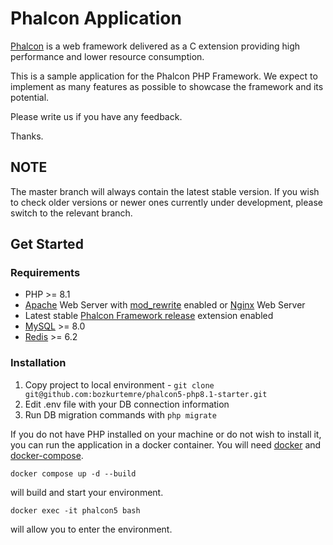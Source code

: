# Phalcon Application

[Phalcon][1] is a web framework delivered as a C extension providing high
performance and lower resource consumption.

This is a sample application for the Phalcon PHP Framework. We expect to
implement as many features as possible to showcase the framework and its
potential.

Please write us if you have any feedback.

Thanks.

## NOTE

The master branch will always contain the latest stable version. If you wish
to check older versions or newer ones currently under development, please
switch to the relevant branch.

## Get Started

### Requirements

* PHP >= 8.1
* [Apache][2] Web Server with [mod_rewrite][3] enabled or [Nginx][4] Web Server
* Latest stable [Phalcon Framework release][5] extension enabled
* [MySQL][6] >= 8.0
* [Redis][11] >= 6.2

### Installation

1. Copy project to local environment - `git clone git@github.com:bozkurtemre/phalcon5-php8.1-starter.git`
2. Edit .env file with your DB connection information
3. Run DB migration commands with `php migrate`

If you do not have PHP installed on your machine or do not wish to install it, you 
can run the application in a docker container. You will need [docker][9] and [docker-compose][10].

```shell
docker compose up -d --build 
```

will build and start your environment.

```shell
docker exec -it phalcon5 bash
```

will allow you to enter the environment.

[1]: https://phalcon.io/
[2]: https://httpd.apache.org/
[3]: https://httpd.apache.org/docs/current/mod/mod_rewrite.html
[4]: https://nginx.org/
[5]: https://github.com/phalcon/cphalcon/releases
[6]: https://www.mysql.com/
[7]: https://github.com/phalcon/invo/blob/master/CONTRIBUTING.md
[8]: https://github.com/phalcon/invo/blob/master/docs/LICENSE.md
[9]: https://docs.docker.com/engine/install/
[10]: https://docs.docker.com/compose/install/
[11]: https://redis.io/
